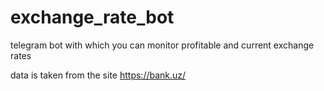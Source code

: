 # exchange_rate_bot
telegram bot with which you can monitor profitable and current exchange rates


data is taken from the site https://bank.uz/
